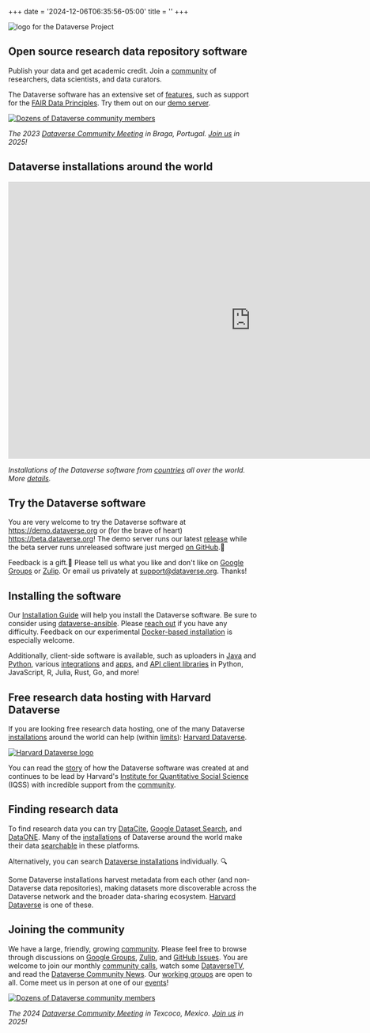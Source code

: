 +++
date = '2024-12-06T06:35:56-05:00'
title = ''
+++

![logo for the Dataverse Project](dataverse_project_logo.svg "Logo for the Dataverse Project")

## Open source research data repository software

Publish your data and get academic credit. Join a [community](community) of researchers, data scientists, and data curators.

The Dataverse software has an extensive set of [features](features), such as support for the [FAIR Data Principles](https://doi.org/10.1038/sdata.2016.18). Try them out on our [demo server](#try-the-dataverse-software).

[![Dozens of Dataverse community members](/braga.jpg)](community/events/community-meetings)

*The 2023 [Dataverse Community Meeting](community/events/community-meetings) in Braga, Portugal. [Join us](community/events/community-meetings) in 2025!*

## Dataverse installations around the world

<iframe src="https://iqss.github.io/dataverse-installations/map.html" width="980" height="560" frameborder="0" scrolling="no" style="overflow:hidden;"></iframe>

*Installations of the Dataverse software from [countries](https://iqss.github.io/dataverse-installations/bycountry.html) all over the world. More [details](https://iqss.github.io/dataverse-installations/).*

## Try the Dataverse software

You are very welcome to try the Dataverse software at https://demo.dataverse.org or (for the brave of heart) https://beta.dataverse.org! The demo server runs our latest [release](https://github.com/IQSS/dataverse/releases) while the beta server runs unreleased software just merged [on GitHub](https://github.com/IQSS/dataverse).🚀

Feedback is a gift.🎁 Please tell us what you like and don't like on [Google Groups](https://groups.google.com/g/dataverse-community) or [Zulip](https://dataverse.zulipchat.com). Or email us privately at support@dataverse.org. Thanks!

## Installing the software

Our [Installation Guide](https://guides.dataverse.org/en/latest/installation/index.html) will help you install the Dataverse software. Be sure to consider using [dataverse-ansible](https://github.com/gdcc/dataverse-ansible). Please [reach out](https://guides.dataverse.org/en/latest/installation/intro.html#getting-help) if you have any difficulty. Feedback on our experimental [Docker-based installation](https://guides.dataverse.org/en/latest/container/running/demo.html) is especially welcome.

Additionally, client-side software is available, such as uploaders in [Java](https://github.com/GlobalDataverseCommunityConsortium/dataverse-uploader) and [Python](https://github.com/gdcc/python-dvuploader), various [integrations](https://guides.dataverse.org/en/latest/admin/integrations.html) and [apps](https://guides.dataverse.org/en/latest/api/apps.html), and [API client libraries](https://guides.dataverse.org/en/latest/api/client-libraries.html) in Python, JavaScript, R, Julia, Rust, Go, and more!

## Free research data hosting with Harvard Dataverse

If you are looking free research data hosting, one of the many Dataverse [installations](#dataverse-installations-around-the-world) around the world can help (within [limits](https://support.dataverse.harvard.edu/researchers)): [Harvard Dataverse](https://dataverse.harvard.edu).

[![Harvard Dataverse logo](/hdvlogo.png)](https://dataverse.harvard.edu)

You can read the [story](about) of how the Dataverse software was created at and continues to be lead by Harvard's [Institute for Quantitative Social Science](https://www.iq.harvard.edu) (IQSS) with incredible support from the [community](#joining-the-community).

## Finding research data

To find research data you can try [DataCite](https://commons.datacite.org), [Google Dataset Search](https://datasetsearch.research.google.com), and [DataONE](https://www.dataone.org). Many of the [installations](#dataverse-installations-around-the-world) of Dataverse around the world make their data [searchable](https://guides.dataverse.org/en/latest/admin/discoverability.html) in these platforms.

Alternatively, you can search [Dataverse installations](#dataverse-installations-around-the-world) individually. 🔍

Some Dataverse installations harvest metadata from each other (and non-Dataverse data repositories), making datasets more discoverable across the Dataverse network and the broader data-sharing ecosystem. [Harvard Dataverse](#free-research-data-hosting-with-harvard-dataverse) is one of these.

## Joining the community

We have a large, friendly, growing [community](/community). Please feel free to browse through discussions on [Google Groups](https://groups.google.com/g/dataverse-community), [Zulip](https://dataverse.zulipchat.com), and [GitHub Issues](https://github.com/IQSS/dataverse/issues). You are welcome to join our monthly [community calls](https://dataverse.org/community-calls), watch some [DataverseTV](https://iqss.github.io/dataverse-tv/), and read the [Dataverse Community News](https://groups.google.com/g/dataverse-community?label=community_news). Our [working groups](https://www.gdcc.io/working-groups.html) are open to all. Come meet us in person at one of our [events](/community/events)!

[![Dozens of Dataverse community members](/cimmyt.jpg)](community/events/community-meetings/)

*The 2024 [Dataverse Community Meeting](community/events/community-meetings) in Texcoco, Mexico. [Join us](community/events/community-meetings) in 2025!*
